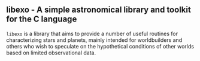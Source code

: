 libexo - A simple astronomical library and toolkit for the C language
--------------------------------------------------------------------------------

`libexo` is a library that aims to provide a number of useful routines for
characterizing stars and planets, mainly intended for worldbuilders and others
who wish to speculate on the hypothetical conditions of other worlds based on
limited observational data.
